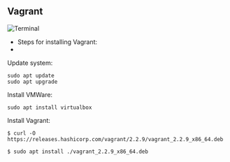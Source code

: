 ## Vagrant

 <img src="" alt="Terminal">


- Steps for installing Vagrant:
- 
Update system:
```
sudo apt update
sudo apt upgrade
```
Install VMWare:
```
sudo apt install virtualbox
```
Install Vagrant:
```
$ curl -O https://releases.hashicorp.com/vagrant/2.2.9/vagrant_2.2.9_x86_64.deb

$ sudo apt install ./vagrant_2.2.9_x86_64.deb
```
